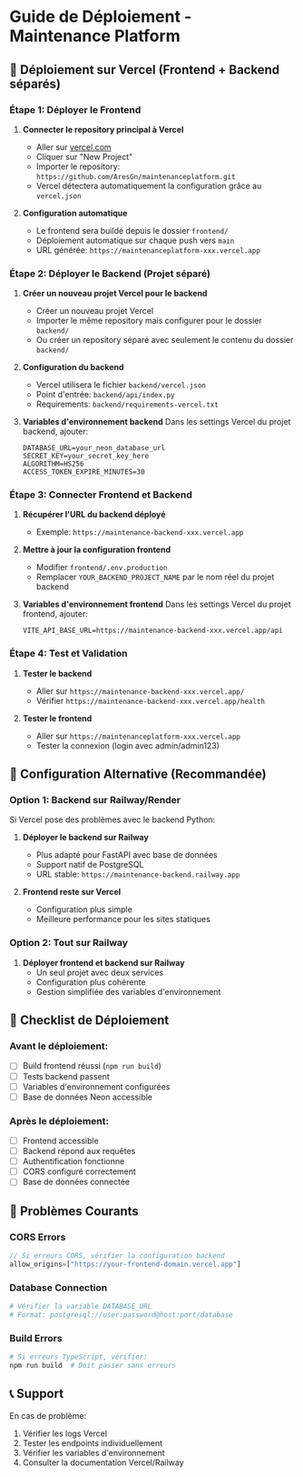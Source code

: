 # Guide de Déploiement - Maintenance Platform

## 🚀 Déploiement sur Vercel (Frontend + Backend séparés)

### Étape 1: Déployer le Frontend

1. **Connecter le repository principal à Vercel**
   - Aller sur [vercel.com](https://vercel.com)
   - Cliquer sur "New Project"
   - Importer le repository: `https://github.com/AresGn/maintenanceplatform.git`
   - Vercel détectera automatiquement la configuration grâce au `vercel.json`

2. **Configuration automatique**
   - Le frontend sera buildé depuis le dossier `frontend/`
   - Déploiement automatique sur chaque push vers `main`
   - URL générée: `https://maintenanceplatform-xxx.vercel.app`

### Étape 2: Déployer le Backend (Projet séparé)

1. **Créer un nouveau projet Vercel pour le backend**
   - Créer un nouveau projet Vercel
   - Importer le même repository mais configurer pour le dossier `backend/`
   - Ou créer un repository séparé avec seulement le contenu du dossier `backend/`

2. **Configuration du backend**
   - Vercel utilisera le fichier `backend/vercel.json`
   - Point d'entrée: `backend/api/index.py`
   - Requirements: `backend/requirements-vercel.txt`

3. **Variables d'environnement backend**
   Dans les settings Vercel du projet backend, ajouter:
   ```
   DATABASE_URL=your_neon_database_url
   SECRET_KEY=your_secret_key_here
   ALGORITHM=HS256
   ACCESS_TOKEN_EXPIRE_MINUTES=30
   ```

### Étape 3: Connecter Frontend et Backend

1. **Récupérer l'URL du backend déployé**
   - Exemple: `https://maintenance-backend-xxx.vercel.app`

2. **Mettre à jour la configuration frontend**
   - Modifier `frontend/.env.production`
   - Remplacer `YOUR_BACKEND_PROJECT_NAME` par le nom réel du projet backend

3. **Variables d'environnement frontend**
   Dans les settings Vercel du projet frontend, ajouter:
   ```
   VITE_API_BASE_URL=https://maintenance-backend-xxx.vercel.app/api
   ```

### Étape 4: Test et Validation

1. **Tester le backend**
   - Aller sur `https://maintenance-backend-xxx.vercel.app/`
   - Vérifier `https://maintenance-backend-xxx.vercel.app/health`

2. **Tester le frontend**
   - Aller sur `https://maintenanceplatform-xxx.vercel.app`
   - Tester la connexion (login avec admin/admin123)

## 🔧 Configuration Alternative (Recommandée)

### Option 1: Backend sur Railway/Render

Si Vercel pose des problèmes avec le backend Python:

1. **Déployer le backend sur Railway**
   - Plus adapté pour FastAPI avec base de données
   - Support natif de PostgreSQL
   - URL stable: `https://maintenance-backend.railway.app`

2. **Frontend reste sur Vercel**
   - Configuration plus simple
   - Meilleure performance pour les sites statiques

### Option 2: Tout sur Railway

1. **Déployer frontend et backend sur Railway**
   - Un seul projet avec deux services
   - Configuration plus cohérente
   - Gestion simplifiée des variables d'environnement

## 📝 Checklist de Déploiement

### Avant le déploiement:
- [ ] Build frontend réussi (`npm run build`)
- [ ] Tests backend passent
- [ ] Variables d'environnement configurées
- [ ] Base de données Neon accessible

### Après le déploiement:
- [ ] Frontend accessible
- [ ] Backend répond aux requêtes
- [ ] Authentification fonctionne
- [ ] CORS configuré correctement
- [ ] Base de données connectée

## 🚨 Problèmes Courants

### CORS Errors
```javascript
// Si erreurs CORS, vérifier la configuration backend
allow_origins=["https://your-frontend-domain.vercel.app"]
```

### Database Connection
```python
# Vérifier la variable DATABASE_URL
# Format: postgresql://user:password@host:port/database
```

### Build Errors
```bash
# Si erreurs TypeScript, vérifier:
npm run build  # Doit passer sans erreurs
```

## 📞 Support

En cas de problème:
1. Vérifier les logs Vercel
2. Tester les endpoints individuellement
3. Vérifier les variables d'environnement
4. Consulter la documentation Vercel/Railway
